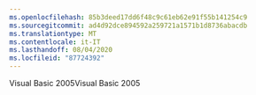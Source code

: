 ```yaml
---
ms.openlocfilehash: 85b3deed17dd6f48c9c61eb62e91f55b141254c9
ms.sourcegitcommit: ad4d92dce894592a259721a1571b1d8736abacdb
ms.translationtype: MT
ms.contentlocale: it-IT
ms.lasthandoff: 08/04/2020
ms.locfileid: "87724392"
---
```

<span data-ttu-id="97a1a-101">Visual Basic 2005</span><span class="sxs-lookup"><span data-stu-id="97a1a-101">Visual Basic 2005</span></span>
